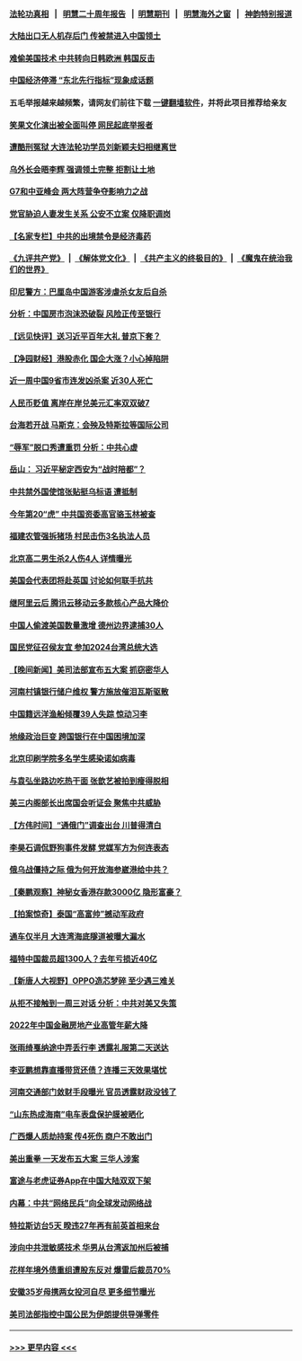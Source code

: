 #### [法轮功真相](https://github.com/gfw-breaker/truth/blob/master/README.md?t=0) &nbsp;&nbsp;|&nbsp;&nbsp; [明慧二十周年报告](https://github.com/gfw-breaker/mh-reports/blob/master/README.md?t=0) &nbsp;&nbsp;|&nbsp;&nbsp;[明慧期刊](https://github.com/gfw-breaker/mh-qikan) &nbsp;&nbsp;|&nbsp;&nbsp; [明慧海外之窗](https://github.com/gfw-breaker/mh-news/blob/master/README.md?t=0) &nbsp;&nbsp;|&nbsp;&nbsp; [神韵特别报道](https://github.com/gfw-breaker/mh-news/blob/master/shenyun.md?t=0)
#### [大陆出口无人机存后门 传被禁进入中国领土](../pages/nsc413/n13999109.md?t=05180643) 
#### [难偷美国技术 中共转向日韩欧洲 韩国反击](../pages/nsc413/n13999113.md?t=05180643) 
#### [中国经济停滞 “东北先行指标”现象成话题](../pages/nsc413/n13999085.md?t=05180643) 
#### 五毛举报越来越频繁，请网友们前往下载 [一键翻墙软件](https://github.com/gfw-breaker/ssr-accounts)，并将此项目推荐给亲友
#### [笑果文化演出被全面叫停 网民起底举报者](../pages/nsc413/n13999007.md?t=05180643) 
#### [遭酷刑冤狱 大连法轮功学员刘新颖夫妇相继离世](../pages/nsc413/n13998111.md?t=05180643) 
#### [乌外长会晤李辉 强调领土完整 拒割让土地](../pages/nsc413/n13999046.md?t=05180643) 
#### [G7和中亚峰会 两大阵营争夺影响力之战](../pages/nsc413/n13999040.md?t=05180643) 
#### [党官胁迫人妻发生关系 公安不立案 仅降职调岗](../pages/nsc413/n13998808.md?t=05180643) 
#### [【名家专栏】中共的出境禁令是经济毒药](../pages/nsc413/n13995832.md?t=05180643) 
#### [《九评共产党》](https://github.com/begood0513/9ping.md/blob/master/README.md) &nbsp;|&nbsp; [《解体党文化》](../../../../jtdwh.md/blob/master/README.md)  &nbsp;|&nbsp; [《共产主义的终极目的》](../../../../gczydzjmd.md/blob/master/README.md) &nbsp;|&nbsp; [《魔鬼在统治我们的世界》](../../../../mgztzwmdsj.md/blob/master/README.md) 
#### [印尼警方：巴厘岛中国游客涉虐杀女友后自杀](../pages/nsc413/n13998995.md?t=05180643) 
#### [分析：中国房市泡沫恐破裂 风险正传至银行](../pages/nsc413/n13999062.md?t=05180643) 
#### [【远见快评】送习近平百年大礼 普京下套？](../pages/nsc413/n13998911.md?t=05180643) 
#### [【净园财经】港股赤化 国企大涨？小心掉陷阱](../pages/nsc413/n13998937.md?t=05180643) 
#### [近一周中国9省市连发凶杀案 近30人死亡](../pages/nsc413/n13998998.md?t=05180643) 
#### [人民币贬值 离岸在岸兑美元汇率双双破7](../pages/nsc413/n13998869.md?t=05180643) 
#### [台海若开战 马斯克：会殃及特斯拉等国际公司](../pages/nsc413/n13998957.md?t=05180643) 
#### [“辱军”脱口秀遭重罚 分析：中共心虚](../pages/nsc413/n13998728.md?t=05180643) 
#### [岳山： 习近平秘定西安为“战时陪都”？](../pages/nsc413/n13998244.md?t=05180643) 
#### [中共禁外国使馆张贴挺乌标语 遭抵制](../pages/nsc413/n13998907.md?t=05180643) 
#### [今年第20“虎” 中共国资委高官骆玉林被查](../pages/nsc413/n13998850.md?t=05180643) 
#### [福建农管强拆猪场 村民击伤3名执法人员](../pages/nsc413/n13998827.md?t=05180643) 
#### [北京高二男生杀2人伤4人 详情曝光](../pages/nsc413/n13998828.md?t=05180643) 
#### [美国会代表团将赴英国 讨论如何联手抗共](../pages/nsc413/n13998840.md?t=05180643) 
#### [继阿里云后 腾讯云移动云多款核心产品大降价](../pages/nsc413/n13998806.md?t=05180643) 
#### [中国人偷渡美国数量激增 德州边界逮捕30人](../pages/nsc413/n13998810.md?t=05180643) 
#### [国民党征召侯友宜 参加2024台湾总统大选](../pages/nsc413/n13998622.md?t=05180643) 
#### [【晚间新闻】美司法部宣布五大案 抓窃密华人](../pages/nsc413/n13998792.md?t=05180643) 
#### [河南村镇银行储户维权 警方施放催泪瓦斯驱散](../pages/nsc413/n13998750.md?t=05180643) 
#### [中国籍远洋渔船倾覆39人失踪 惊动习李](../pages/nsc413/n13998726.md?t=05180643) 
#### [地缘政治巨变 跨国银行在中国困境加深](../pages/nsc413/n13998642.md?t=05180643) 
#### [北京印刷学院多名学生感染诺如病毒](../pages/nsc413/n13998633.md?t=05180643) 
#### [与袁弘坐路边吃热干面 张歆艺被拍到瘦得脱相](../pages/nsc413/n13998430.md?t=05180643) 
#### [美三内阁部长出席国会听证会 聚焦中共威胁](../pages/nsc413/n13998498.md?t=05180643) 
#### [【方伟时间】“通俄门”调查出台 川普得清白](../pages/nsc413/n13998481.md?t=05180643) 
#### [李昊石调侃野狗事件发酵 党媒军方为何连表态](../pages/nsc413/n13998499.md?t=05180643) 
#### [俄乌战僵持之际 俄为何开放海参崴港给中共？](../pages/nsc413/n13998109.md?t=05180643) 
#### [【秦鹏观察】神秘女香港存款3000亿 隐形富豪？](../pages/nsc413/n13998472.md?t=05180643) 
#### [【拍案惊奇】泰国“高富帅”撼动军政府](../pages/nsc413/n13998434.md?t=05180643) 
#### [通车仅半月 大连湾海底隧道被曝大漏水](../pages/nsc413/n13998395.md?t=05180643) 
#### [福特中国裁员超1300人？去年亏损近40亿](../pages/nsc413/n13998435.md?t=05180643) 
#### [【新唐人大视野】OPPO造芯梦碎 至少遇三难关](../pages/nsc413/n13998213.md?t=05180643) 
#### [从拒不接触到一周三对话 分析：中共对美又失策](../pages/nsc413/n13988279.md?t=05180643) 
#### [2022年中国金融房地产业高管年薪大降](../pages/nsc413/n13998296.md?t=05180643) 
#### [张雨绮戛纳途中弄丢行李 透露礼服第二天送达](../pages/nsc413/n13998384.md?t=05180643) 
#### [李亚鹏想靠直播带货还债？连播三天效果堪忧](../pages/nsc413/n13998337.md?t=05180643) 
#### [河南交通部门敛财手段曝光 官员透露财政没钱了](../pages/nsc413/n13998389.md?t=05180643) 
#### [“山东热成海南”电车表盘保护膜被晒化](../pages/nsc413/n13998342.md?t=05180643) 
#### [广西爆人质劫持案 传4死伤 商户不敢出门](../pages/nsc413/n13998283.md?t=05180643) 
#### [美出重拳 一天发布五大案 三华人涉案](../pages/nsc413/n13998350.md?t=05180643) 
#### [富途与老虎证券App在中国大陆双双下架](../pages/nsc413/n13998258.md?t=05180643) 
#### [内幕：中共“网络民兵”向全球发动网络战](../pages/nsc413/n13997555.md?t=05180643) 
#### [特拉斯访台5天 暌违27年再有前英首相来台](../pages/nsc413/n13998148.md?t=05180643) 
#### [涉向中共泄敏感技术 华男从台湾返加州后被捕](../pages/nsc413/n13998300.md?t=05180643) 
#### [花样年境外债重组遭股东反对 爆雷后裁员70%](../pages/nsc413/n13998243.md?t=05180643) 
#### [安徽35岁母携两女投河自尽 更多细节曝光](../pages/nsc413/n13998266.md?t=05180643) 
#### [美司法部指控中国公民为伊朗提供导弹零件](../pages/nsc413/n13998292.md?t=05180643) 

----
#### [ >>> 更早内容 <<< ](../indexes/nsc413-earlier.md)
